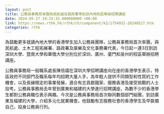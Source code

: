 ```yaml
---
layout: post
title: 公務員事務局率團與民航處及路政署等到訪內地校區舉辦招聘講座
date: 2024-05-27 19:15:33.000000000 +08:00
link: https://news.rthk.hk/rthk/ch/component/k2/1754932-20240527.htm
categories: rthk
---
```


為鼓勵更多就讀內地大學的香港學生加入公務員團隊，公務員事務局首次率團，與民航處、土木工程拓展署、路政署及康樂及文化事務署代表，今日起一連3日到訪深圳大學、暨南大學和華僑大學分別位於深圳、廣州、廈門和泉州的校區舉辦招聘講座。

公務員事務局一般職系處長陳信禧在深圳大學招聘講座向在座的香港學生表示，特區政府不同部門及職系每年均招聘大量人手，為年輕人提供不同類型和性質的工作機會，以及長線穩定的事業發展，適合有志貢獻國家、服務香港及接受挑戰的人士投考。公務員事務局去年曾到廣東和福建的大學進行招聘講座，為數不少的香港學生都對公務員職位表示興趣。今次是公務員事務局首次聯同數個部門組團，到訪廣東及福建的大學，介紹多元化就業機會。他鼓勵有志服務社會的香港學生及早裝備自己，投身公務員行列。

